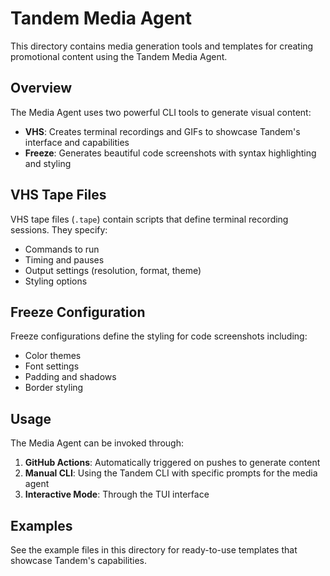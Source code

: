 # Tandem Media Agent

This directory contains media generation tools and templates for creating promotional content using the Tandem Media Agent.

## Overview

The Media Agent uses two powerful CLI tools to generate visual content:

- **VHS**: Creates terminal recordings and GIFs to showcase Tandem's interface and capabilities
- **Freeze**: Generates beautiful code screenshots with syntax highlighting and styling

## VHS Tape Files

VHS tape files (`.tape`) contain scripts that define terminal recording sessions. They specify:
- Commands to run
- Timing and pauses
- Output settings (resolution, format, theme)
- Styling options

## Freeze Configuration

Freeze configurations define the styling for code screenshots including:
- Color themes
- Font settings
- Padding and shadows
- Border styling

## Usage

The Media Agent can be invoked through:

1. **GitHub Actions**: Automatically triggered on pushes to generate content
2. **Manual CLI**: Using the Tandem CLI with specific prompts for the media agent
3. **Interactive Mode**: Through the TUI interface

## Examples

See the example files in this directory for ready-to-use templates that showcase Tandem's capabilities.